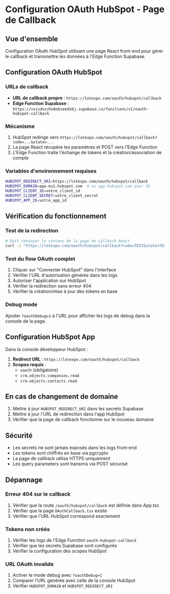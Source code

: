 # Configuration OAuth HubSpot - Page de Callback

## Vue d'ensemble

Configuration OAuth HubSpot utilisant une page React front-end pour gérer le callback et transmettre les données à l'Edge Function Supabase.

## Configuration OAuth HubSpot

### URLs de callback

- **URL de callback propre** : `https://lotexpo.com/oauth/hubspot/callback`
- **Edge Function Supabase** : `https://vxivdvzzhebobveedxbj.supabase.co/functions/v1/oauth-hubspot-callback`

### Mécanisme

1. HubSpot redirige vers `https://lotexpo.com/oauth/hubspot/callback?code=...&state=...`
2. La page React récupère les paramètres et POST vers l'Edge Function
3. L'Edge Function traite l'échange de tokens et la création/association de compte

### Variables d'environnement requises

```bash
HUBSPOT_REDIRECT_URI=https://lotexpo.com/oauth/hubspot/callback
HUBSPOT_DOMAIN=app-eu1.hubspot.com  # ou app.hubspot.com pour US
HUBSPOT_CLIENT_ID=votre_client_id
HUBSPOT_CLIENT_SECRET=votre_client_secret
HUBSPOT_APP_ID=votre_app_id
```

## Vérification du fonctionnement

### Test de la redirection

```bash
# Doit renvoyer le contenu de la page de callback React
curl -i "https://lotexpo.com/oauth/hubspot/callback?code=TEST&state=TEST"
```

### Test du flow OAuth complet

1. Cliquer sur "Connecter HubSpot" dans l'interface
2. Vérifier l'URL d'autorisation générée dans les logs
3. Autoriser l'application sur HubSpot
4. Vérifier la redirection sans erreur 404
5. Vérifier la création/mise à jour des tokens en base

### Debug mode

Ajouter `?oauthDebug=1` à l'URL pour afficher les logs de debug dans la console de la page.

## Configuration HubSpot App

Dans la console développeur HubSpot :

1. **Redirect URL** : `https://lotexpo.com/oauth/hubspot/callback`
2. **Scopes requis** :
   - `oauth` (obligatoire)
   - `crm.objects.companies.read`
   - `crm.objects.contacts.read`

## En cas de changement de domaine

1. Mettre à jour `HUBSPOT_REDIRECT_URI` dans les secrets Supabase
2. Mettre à jour l'URL de redirection dans l'app HubSpot
3. Vérifier que la page de callback fonctionne sur le nouveau domaine

## Sécurité

- Les secrets ne sont jamais exposés dans les logs front-end
- Les tokens sont chiffrés en base via pgcrypto
- La page de callback utilise HTTPS uniquement
- Les query parameters sont transmis via POST sécurisé

## Dépannage

### Erreur 404 sur le callback

1. Vérifier que la route `/oauth/hubspot/callback` est définie dans App.tsx
2. Vérifier que la page `OAuthCallback.tsx` existe
3. Vérifier que l'URL HubSpot correspond exactement

### Tokens non créés

1. Vérifier les logs de l'Edge Function `oauth-hubspot-callback`
2. Vérifier que les secrets Supabase sont configurés
3. Vérifier la configuration des scopes HubSpot

### URL OAuth invalide

1. Activer le mode debug avec `?oauthDebug=1`
2. Comparer l'URL générée avec celle de la console HubSpot
3. Vérifier `HUBSPOT_DOMAIN` et `HUBSPOT_REDIRECT_URI`